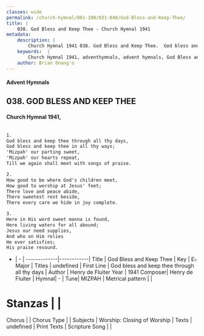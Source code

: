 ```yaml
---
classes: wide
permalink: /church-hymnal/001-100/031-040/God-Bless-and-Keep-Thee/
title: |
    038. God Bless and Keep Thee - Church Hymnal 1941
metadata:
    description: |
        Church Hymnal 1941 038. God Bless and Keep Thee.  God bless and keep thee through all thy days,  God bless and keep thee in all thy ways;  'Mizpah' our parting sweet,  'Mizpah' our hearts repeat,  Till we again shall meet with songs of praise.  
    keywords:  |
        Church Hymnal 1941, adventhymnals, advent hymnals, God Bless and Keep Thee, God bless and keep thee through all thy days. 
    author: Brian Onang'o
---
```


#### Advent Hymnals
## 038. GOD BLESS AND KEEP THEE
####  Church Hymnal 1941,

```txt

1.
God bless and keep thee through all thy days, 
God bless and keep thee in all thy ways; 
'Mizpah' our parting sweet, 
'Mizpah' our hearts repeat, 
Till we again shall meet with songs of praise. 

2.
How good to be where God's children meet, 
How good to worship at Jesus' feet; 
There love and peace abide, 
There sweetest rest beside, 
There every care we hide in joy complete. 

3.
Here in His word sweet manna is found, 
Here living waters for all abound; 
Jesus our need supplies, 
And who on Him relies 
He ever satisfies; 
His praise resound.


```

- |   -  |
-------------|------------|
Title | God Bless and Keep Thee |
Key | E♭ Major |
Titles | undefined |
First Line | God bless and keep thee through all thy days |
Author | Henry de Fluiter
Year | 1941
Composer| Henry de Fluiter |
Hymnal|  - |
Tune| MIZPAH |
Metrical pattern | |
# Stanzas |  |
Chorus |  |
Chorus Type |  |
Subjects | Worship: Closing of Worship |
Texts | undefined |
Print Texts | 
Scripture Song |  |
    
